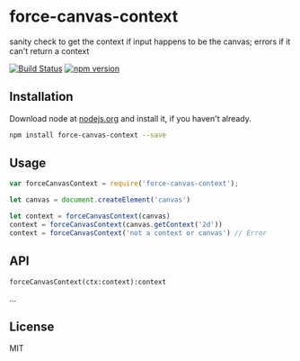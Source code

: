 # force-canvas-context

sanity check to get the context if input happens to be the canvas; errors if it can't return a context

[![Build Status](https://travis-ci.org/hemanth/force-canvas-context.svg)](https://travis-ci.org/willhoag/force-canvas-context)
[![npm version](https://badge.fury.io/js/force-canvas-context.svg)](http://badge.fury.io/js/force-canvas-context)

## Installation

Download node at [nodejs.org](http://nodejs.org) and install it, if you haven't already.

```sh
npm install force-canvas-context --save
```

## Usage

```js
var forceCanvasContext = require('force-canvas-context');

let canvas = document.createElement('canvas')

let context = forceCanvasContext(canvas)
context = forceCanvasContext(canvas.getContext('2d'))
context = forceCanvasContext('not a context or canvas') // Error
```

## API

`forceCanvasContext(ctx:context):context`

...

## License

MIT
